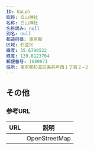 ```yaml
---
ID: UaLeh
総称: 白山神社
名称: 白山神社
名称読み: null
別名: null
都道府県: 東京都
区域: 杉並区
緯度: 35.6790522
経度: 139.6123764
郵便番号: 1680071
住所: 東京都杉並区高井戸西１丁目２−２
---
```


## その他

### 参考URL

| URL | 説明          |
| --- | ------------- |
|     | OpenStreetMap |
